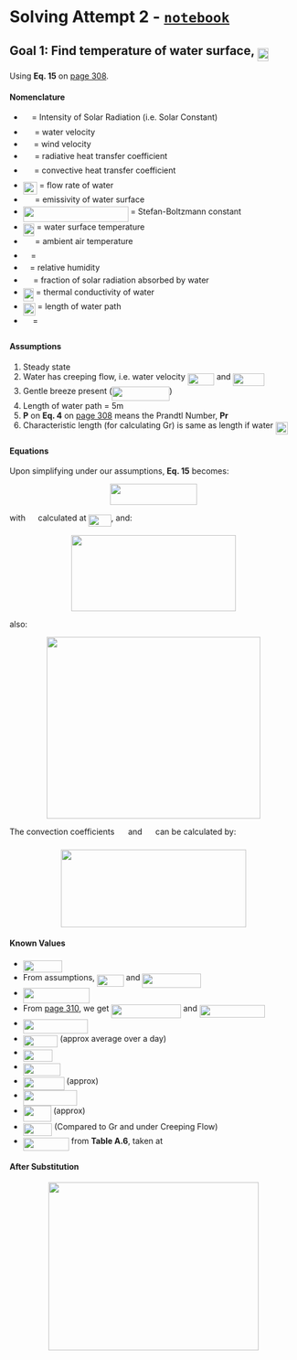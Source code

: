 # Solving Attempt 2 - [`notebook`](SymPy%20Solver.ipynb)

## Goal 1: Find temperature of water surface, <img src="../docs/svgs_lightmode/59678b5b387bf797f0373126223862f5.svg?invert_in_darkmode" align=middle width=19.42550939999999pt height=22.465723500000017pt/>

Using **Eq. 15** on [page 308](../docs/papers/Experimental_validation_of_a_thermal_mod.pdf).

#### Nomenclature

* <img src="../docs/svgs_lightmode/e257acd1ccbe7fcb654708f1a866bfe9.svg?invert_in_darkmode" align=middle width=11.027402099999989pt height=22.465723500000017pt/> = Intensity of Solar Radiation (i.e. Solar Constant)
* <img src="../docs/svgs_lightmode/617df29b4912189585fe69e7e29f263e.svg?invert_in_darkmode" align=middle width=15.89887529999999pt height=14.15524440000002pt/> = water velocity
* <img src="../docs/svgs_lightmode/87cd0788f6b51bfd6ae5cb4ac878f2ec.svg?invert_in_darkmode" align=middle width=14.45666969999999pt height=14.15524440000002pt/> = wind velocity
* <img src="../docs/svgs_lightmode/f7c65c46dccd65632fc6e90e958f6b18.svg?invert_in_darkmode" align=middle width=15.928562099999992pt height=22.831056599999986pt/> = radiative heat transfer coefficient
* <img src="../docs/svgs_lightmode/b68428d9419541251ddb40e003804388.svg?invert_in_darkmode" align=middle width=15.345767249999989pt height=22.831056599999986pt/> = convective heat transfer coefficient
* <img src="../docs/svgs_lightmode/7063f3868a0debf878856a94132de800.svg?invert_in_darkmode" align=middle width=24.252422699999993pt height=21.95701200000001pt/> = flow rate of water
* <img src="../docs/svgs_lightmode/195b90bdbbbb5339aa20fcd02989c4e7.svg?invert_in_darkmode" align=middle width=16.49171369999999pt height=14.15524440000002pt/> = emissivity of water surface
* <img src="../docs/svgs_lightmode/69157a030fdee9e530106cffd4b9c164.svg?invert_in_darkmode" align=middle width=183.91371239999998pt height=26.76175259999998pt/> = Stefan-Boltzmann constant
* <img src="../docs/svgs_lightmode/59678b5b387bf797f0373126223862f5.svg?invert_in_darkmode" align=middle width=19.42550939999999pt height=22.465723500000017pt/> = water surface temperature
* <img src="../docs/svgs_lightmode/5bdf86f684b5b70a46fb2268c2b195b3.svg?invert_in_darkmode" align=middle width=16.736568749999993pt height=22.465723500000017pt/> = ambient air temperature
* <img src="../docs/svgs_lightmode/11c596de17c342edeed29f489aa4b274.svg?invert_in_darkmode" align=middle width=9.423880949999988pt height=14.15524440000002pt/> =
* <img src="../docs/svgs_lightmode/89f2e0d2d24bcf44db73aab8fc03252c.svg?invert_in_darkmode" align=middle width=7.87295519999999pt height=14.15524440000002pt/> = relative humidity
* <img src="../docs/svgs_lightmode/d21b54e2f85fabffacc7fb3123d1d151.svg?invert_in_darkmode" align=middle width=13.73865239999999pt height=14.15524440000002pt/> = fraction of solar radiation absorbed by water
* <img src="../docs/svgs_lightmode/170f61062a00c6aa774c665fdf4d5251.svg?invert_in_darkmode" align=middle width=18.37719839999999pt height=22.831056599999986pt/> = thermal conductivity of water
* <img src="../docs/svgs_lightmode/b534bf13756d01430237466cc980a357.svg?invert_in_darkmode" align=middle width=21.00656414999999pt height=22.465723500000017pt/> = length of water path
* <img src="../docs/svgs_lightmode/df5a289587a2f0247a5b97c1e8ac58ca.svg?invert_in_darkmode" align=middle width=12.83677559999999pt height=22.465723500000017pt/> =

#### Assumptions

1. Steady state
2. Water has creeping flow, i.e. water velocity <img src="../docs/svgs_lightmode/484f6a63bc9fbaa6c452cf02b00a0c70.svg?invert_in_darkmode" align=middle width=46.921573049999985pt height=21.18721440000001pt/> and <img src="../docs/svgs_lightmode/937eda0ac640f79f11dd57bb50cf32d3.svg?invert_in_darkmode" align=middle width=55.21115324999999pt height=21.95701200000001pt/>
3. Gentle breeze present (<img src="../docs/svgs_lightmode/4015d842dba09f9385f0e6786c10845b.svg?invert_in_darkmode" align=middle width=100.31284559999997pt height=24.65753399999998pt/>)
4. Length of water path = 5m
5. **P** on **Eq. 4** on [page 308](../docs/papers/Experimental_validation_of_a_thermal_mod.pdf) means the Prandtl Number, **Pr**
6. Characteristic length (for calculating Gr) is same as length if water <img src="../docs/svgs_lightmode/b534bf13756d01430237466cc980a357.svg?invert_in_darkmode" align=middle width=21.00656414999999pt height=22.465723500000017pt/>

#### Equations

Upon simplifying under our assumptions, **Eq. 15** becomes:

<p align="center"><img src="../docs/svgs_lightmode/d4c5e96b65184f88b2b2769863985f35.svg?invert_in_darkmode" align=middle width=151.54207695pt height=36.2778141pt/></p>

with <img src="../docs/svgs_lightmode/edcbf8dd6dd9743cceeee21183bbc3b6.svg?invert_in_darkmode" align=middle width=14.269439249999989pt height=22.831056599999986pt/> calculated at <img src="../docs/svgs_lightmode/8436d02a042a1eec745015a5801fc1a0.svg?invert_in_darkmode" align=middle width=39.53182859999999pt height=21.18721440000001pt/>, and:

<p align="center"><img src="../docs/svgs_lightmode/0acd9300a4741a1df5519219ff797933.svg?invert_in_darkmode" align=middle width=288.22084334999994pt height=132.60666705pt/></p>

also:
<p align="center"><img src="../docs/svgs_lightmode/d4118a37282980903d94b67a9af63344.svg?invert_in_darkmode" align=middle width=373.11418649999996pt height=318.4908309pt/></p>

The convection coefficients <img src="../docs/svgs_lightmode/f7c65c46dccd65632fc6e90e958f6b18.svg?invert_in_darkmode" align=middle width=15.928562099999992pt height=22.831056599999986pt/> and <img src="../docs/svgs_lightmode/b68428d9419541251ddb40e003804388.svg?invert_in_darkmode" align=middle width=15.345767249999989pt height=22.831056599999986pt/> can be calculated by:

<p align="center"><img src="../docs/svgs_lightmode/3fb92f3bfad0e51652077652cdb57c1d.svg?invert_in_darkmode" align=middle width=324.51025365pt height=136.12450005pt/></p>

#### Known Values

* <img src="../docs/svgs_lightmode/3aa9b7fa00814e793510c8689bfccac6.svg?invert_in_darkmode" align=middle width=68.45508614999999pt height=21.18721440000001pt/>
* From assumptions, <img src="../docs/svgs_lightmode/9b8ad8123297acea7ab148105e71298c.svg?invert_in_darkmode" align=middle width=46.85761079999999pt height=21.18721440000001pt/> and <img src="../docs/svgs_lightmode/7efc7d974942822b0f7a1785101f1eef.svg?invert_in_darkmode" align=middle width=102.25728149999999pt height=24.65753399999998pt/>
* <img src="../docs/svgs_lightmode/0e811d1830927814a2200c33ad975b0d.svg?invert_in_darkmode" align=middle width=116.48789459999998pt height=26.76175259999998pt/>
* From [page 310](../docs/papers/Experimental_validation_of_a_thermal_mod.pdf), we get <img src="../docs/svgs_lightmode/f809470268ef3f91e86c966f635f3666.svg?invert_in_darkmode" align=middle width=122.13750614999998pt height=24.65753399999998pt/> and <img src="../docs/svgs_lightmode/79888fd7a9d3c46c6e67e11d2da4edce.svg?invert_in_darkmode" align=middle width=114.44120654999999pt height=22.465723500000017pt/>
* <img src="../docs/svgs_lightmode/72106b5b75088f10a698aa02ba602b21.svg?invert_in_darkmode" align=middle width=112.92596534999998pt height=24.65753399999998pt/>
* <img src="../docs/svgs_lightmode/2adbc189b9c5f0c8240c67692ea900d6.svg?invert_in_darkmode" align=middle width=60.565343849999984pt height=21.18721440000001pt/> (approx average over a day)
* <img src="../docs/svgs_lightmode/5ea383d362e973dd996284f75dbf6601.svg?invert_in_darkmode" align=middle width=50.79522854999999pt height=21.18721440000001pt/>
* <img src="../docs/svgs_lightmode/e4d866561e8cfc5e95bc019f969b9061.svg?invert_in_darkmode" align=middle width=65.70204794999998pt height=21.18721440000001pt/>
* <img src="../docs/svgs_lightmode/ea7250ff10f872e209b45d805d37ee03.svg?invert_in_darkmode" align=middle width=71.87783789999999pt height=22.465723500000017pt/> (approx)
* <img src="../docs/svgs_lightmode/8bb3dabed5fea4bfdedd8a7997e74bed.svg?invert_in_darkmode" align=middle width=93.74241029999999pt height=26.76175259999998pt/>
* <img src="../docs/svgs_lightmode/ad9ee256696ea92cbc46a08d4d49b546.svg?invert_in_darkmode" align=middle width=49.00712519999998pt height=27.77565449999998pt/> (approx)
* <img src="../docs/svgs_lightmode/00a4c91798bdaa5c46e6314d6501cb4d.svg?invert_in_darkmode" align=middle width=50.39944799999999pt height=22.465723500000017pt/> (Compared to Gr and under Creeping Flow)
* <img src="../docs/svgs_lightmode/5de8492d4f7b80b640fd309239f81b12.svg?invert_in_darkmode" align=middle width=80.23027319999998pt height=22.831056599999986pt/> from **Table A.6**, taken at <img src="../docs/svgs_lightmode/5bdf86f684b5b70a46fb2268c2b195b3.svg?invert_in_darkmode" align=middle width=16.736568749999993pt height=22.465723500000017pt/>
<!-- * <img src="../docs/svgs_lightmode/2524ce2a9ca21b4a34976afc67e40ac8.svg?invert_in_darkmode" align=middle width=176.19158534999997pt height=26.76175259999998pt/> -->

#### After Substitution

<p align="center"><img src="../docs/svgs_lightmode/c6200ced8264338ac60e757cbac3dfa2.svg?invert_in_darkmode" align=middle width=367.6305567pt height=294.1957821pt/></p>
